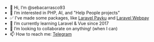 - 👋 Hi, I’m @sebacarrasco93
- 👀 I’m interested in PHP, AI, and "Help People projects"
- ✅ I've made some packages, like [Laravel Payku](https://github.com/sebacarrasco93/laravel-payku) and [Laravel Webpay](https://github.com/sextanet/laravel-webpay)
- 🌱 I’m currently learning Laravel & Vue since 2017
- 💞️ I’m looking to collaborate on anything! (when I can)
- 📫 How to reach me: [Telegram](https://t.me/SebaCarrasco93)

<!---
sebacarrasco93/sebacarrasco93 is a ✨ special ✨ repository because its `README.md` (this file) appears on your GitHub profile.
You can click the Preview link to take a look at your changes.
--->
